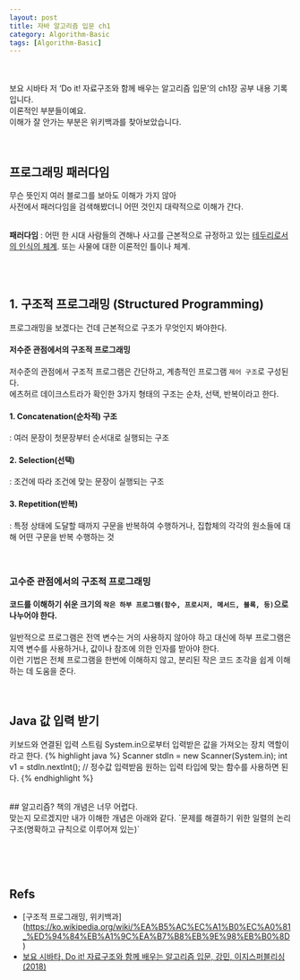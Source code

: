 ```yaml
---
layout: post
title: 자바 알고리즘 입문 ch1
category: Algorithm-Basic
tags: [Algorithm-Basic]
---
```

<br><br>
보요 시바타 저 ‘Do it! 자료구조와 함께 배우는 알고리즘 입문’의 ch1장 공부 내용 기록입니다.<br/>
이론적인 부분들이예요.<br/>
이해가 잘 안가는 부분은 위키백과를 찾아보았습니다.<br/>
<br><br>
## 프로그래밍 패러다임
무슨 뜻인지 여러 블로그를 보아도 이해가 가지 않아 <br/>
사전에서 패러다임을 검색해봤더니 어떤 것인지 대략적으로 이해가 간다. <br/><br/>

**패러다임** : 어떤 한 시대 사람들의 견해나 사고를 근본적으로 규정하고 있는 <u>테두리로서의 인식의 체계</u>. 또는 사물에 대한 이론적인 틀이나 체계.<br/>

<br/><br/>
## 1. 구조적 프로그래밍 (Structured Programming)
프로그래밍을 보겠다는 건데 근본적으로 구조가 무엇인지 봐야한다.
<br/>
#### 저수준 관점에서의 구조적 프로그래밍
저수준의 관점에서 구조적 프로그램은 간단하고, 계층적인 프로그램 `제어 구조`로 구성된다. <br/>
에츠허르 데이크스트라가 확인한 3가지 형태의 구조는 순차, 선택, 반복이라고 한다.
#### 1. Concatenation(순차적) 구조 
 : 여러 문장이 첫문장부터 순서대로 실행되는 구조
#### 2. Selection(선택) 
 : 조건에 따라 조건에 맞는 문장이 실행되는 구조
#### 3. Repetition(반복) 
 : 특정 상태에 도달할 때까지 구문을 반복하여 수행하거나, 집합체의 각각의 원소들에 대해 어떤 구문을 반복 수행하는 것<br/>
<br/><br/>

### 고수준 관점에서의 구조적 프로그래밍
#### 코드를 이해하기 쉬운 크기의 `작은 하부 프로그램(함수, 프로시저, 메서드, 블록, 등)`으로 나누어야 한다.
일반적으로 프로그램은 전역 변수는 거의 사용하지 않아야 하고 대신에 하부 프로그램은 지역 변수를 사용하거나, 값이나 참조에 의한 인자를 받아야 한다. <br/>
이런 기법은 전체 프로그램을 한번에 이해하지 않고, 분리된 작은 코드 조각을 쉽게 이해하는 데 도움을 준다.<br/>
<br><br>

## Java 값 입력 받기
키보드와 연결된 입력 스트림 System.in으로부터 입력받은 값을 가져오는 장치 역할이라고 한다.
{% highlight java %}
   Scanner stdIn = new Scanner(System.in);
   int v1 = stdIn.nextInt(); // 정수값 입력받음 원하는 입력 타입에 맞는 함수를 사용하면 된다.
{% endhighlight %} 

<br>
## 알고리즘?
책의 개념은 너무 어렵다. <br/>
맞는지 모르겠지만 내가 이해한 개념은 아래와 같다. 
`문제를 해결하기 위한 일렬의 논리구조(명확하고 규칙으로 이루어져 있는)`


<br/><br/><br/>


## Refs

* [구조적 프로그래밍, 위키백과] (https://ko.wikipedia.org/wiki/%EA%B5%AC%EC%A1%B0%EC%A0%81_%ED%94%84%EB%A1%9C%EA%B7%B8%EB%9E%98%EB%B0%8D)
* [보요 시바타, Do it! 자료구조와 함께 배우는 알고리즘 입문, 강민,  이지스퍼블리싱(2018)](https://book.naver.com/bookdb/book_detail.nhn?bid=13560672)
